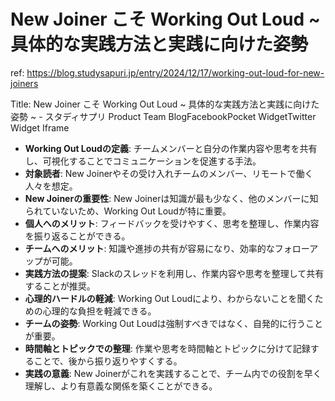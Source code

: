 # New Joiner こそ Working Out Loud ~ 具体的な実践方法と実践に向けた姿勢

ref: <https://blog.studysapuri.jp/entry/2024/12/17/working-out-loud-for-new-joiners>

Title: New Joiner こそ Working Out Loud ~ 具体的な実践方法と実践に向けた姿勢 ~ - スタディサプリ Product Team BlogFacebookPocket WidgetTwitter Widget Iframe

- **Working Out Loudの定義**: チームメンバーと自分の作業内容や思考を共有し、可視化することでコミュニケーションを促進する手法。
- **対象読者**: New Joinerやその受け入れチームのメンバー、リモートで働く人々を想定。
- **New Joinerの重要性**: New Joinerは知識が最も少なく、他のメンバーに知られていないため、Working Out Loudが特に重要。
- **個人へのメリット**: フィードバックを受けやすく、思考を整理し、作業内容を振り返ることができる。
- **チームへのメリット**: 知識や進捗の共有が容易になり、効率的なフォローアップが可能。
- **実践方法の提案**: Slackのスレッドを利用し、作業内容や思考を整理して共有することが推奨。
- **心理的ハードルの軽減**: Working Out Loudにより、わからないことを聞くための心理的な負担を軽減できる。
- **チームの姿勢**: Working Out Loudは強制すべきではなく、自発的に行うことが重要。
- **時間軸とトピックでの整理**: 作業や思考を時間軸とトピックに分けて記録することで、後から振り返りやすくする。
- **実践の意義**: New Joinerがこれを実践することで、チーム内での役割を早く理解し、より有意義な関係を築くことができる。
